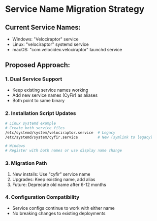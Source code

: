 # Service Name Migration Strategy

## Current Service Names:
- Windows: "Velociraptor" service
- Linux: "velociraptor" systemd service  
- macOS: "com.velocidex.velociraptor" launchd service

## Proposed Approach:

### 1. Dual Service Support
- Keep existing service names working
- Add new service names (CyFir) as aliases
- Both point to same binary

### 2. Installation Script Updates
```bash
# Linux systemd example
# Create both service files
/etc/systemd/system/velociraptor.service  # Legacy
/etc/systemd/system/cyfir.service         # New (symlink to legacy)

# Windows
# Register with both names or use display name change
```

### 3. Migration Path
1. New installs: Use "cyfir" service name
2. Upgrades: Keep existing name, add alias
3. Future: Deprecate old name after 6-12 months

### 4. Configuration Compatibility
- Service configs continue to work with either name
- No breaking changes to existing deployments